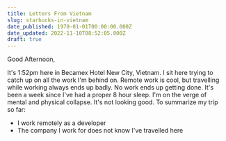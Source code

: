 ```yaml
---
title: Letters From Vietnam
slug: starbucks-in-vietnam
date_published: 1970-01-01T00:00:00.000Z
date_updated: 2022-11-10T08:52:05.000Z
draft: true
---
```


Good Afternoon,

It's 1:52pm here in Becamex Hotel New City, Vietnam. I sit here trying to catch up on all the work I'm behind on. Remote work is cool, but travelling while working always ends up badly. No work ends up getting done. It's been a week since I've had a proper 8 hour sleep. I'm on the verge of mental and physical collapse. It's not looking good. To summarize my trip so far:

- I work remotely as a developer
- The company I work for does not know I've travelled here
